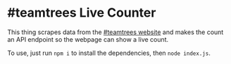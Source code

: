 # #teamtrees Live Counter
This thing scrapes data from the [#teamtrees website](https://teamtrees.org) and makes the count an API endpoint so the webpage can show a live count.

To use, just run `npm i` to install the dependencies, then `node index.js`.